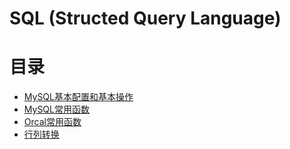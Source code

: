 # SQL (Structed Query Language)
# 目录
+ [MySQL基本配置和基本操作](https://github.com/Tanglong9344/SQL/blob/master/MySql/MySQL.md)
+ [MySQL常用函数](https://github.com/Tanglong9344/SQL/blob/master/MySQL/README.md#testTable)
+ [Orcal常用函数](https://github.com/Tanglong9344/SQL/blob/master/Orcal/README.md#testTable)
+ [行列转换](https://github.com/Tanglong9344/SQL/tree/master/columnToRow)
